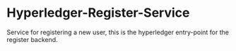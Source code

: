 # Hyperledger-Register-Service
Service for registering a new user, this is the hyperledger entry-point for the register backend.

